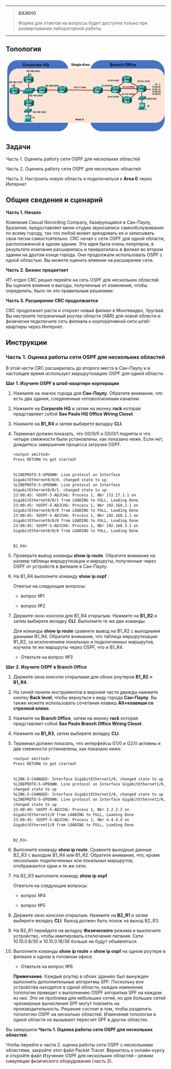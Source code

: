 
---

> **ВАЖНО**
> 
> Форма для ответов на вопросы будет доступна только при развертывании лабораторной работы 

---

## Топология

![](./assets/topology.png)

## Задачи

Часть 1. Оценить работу сети OSPF для нескольких областей

Часть 2. Оценить работу сети OSPF для нескольких областей

Часть 3. Настроить новую область и подключиться к **Area 0** через Интернет

## Общие сведения и сценарий

**Часть 1. Начало**

Компания Casual Recording Company, базирующаяся в Сан-Паулу, Бразилия, предоставляет мини-студии звукозаписи самообслуживания по всему городу, так что любой может арендовать ее и записывать свои песни самостоятельно. CRC начал с сети OSPF для одной области, расположенной в одном здании. Эта идея была очень популярна, в результате компания расширилась и превратилась в филиал во втором здании на другом конце города. Они продолжали использовать OSPF с одной областью. Вы можете оценить влияние на расширение сети.

**Часть 2. Бизнес процветает**

ИТ-отдел CRC решил перейти на сеть OSPF для нескольких областей. Вы оцените влияние и выгоды, полученные от изменения, чтобы определить, было ли это правильным решением.

**Часть 3. Расширение CRC продолжается**

CRC продолжает расти и откроет новый филиал в Монтевидео, Уругвай. Вы настроите пограничный роутер области (ABR) для новой области и физически подключите сеть филиала к корпоративной сети штаб-квартиры через Интернет.

## Инструкции

### Часть 1. Оценка работы сети OSPF для нескольких областей

В этой части CRC расширилась до второго места в Сан-Паулу и в настоящее время использует маршрутизацию OSPF для одной области.

**Шаг 1. Изучите OSPF в штаб-квартире корпорации**

1. Нажмите на значок города для **Сан-Паулу**. Обратите внимание, что есть два здания, соединенные оптоволоконным каналом.

2. Нажмите на **Corporate HQ** и затем на иконку **rack** которая представляет собой **Sao Paulo HQ Office Wiring Closet**.

3. Нажмите на **B1_R4** и затем выбирете вкладку **CLI**.

4. Терминал должен показать, что G0/0/0 и G0/0/1 подняты и что четыре смежности были установлены, как показано ниже. Если нет, дождитесь завершения процесса загрузки OSPF.

    ```
    <output omitted>
    Press RETURN to get started!


    %LINEPROTO-5-UPDOWN: Line protocol on Interface GigabitEthernet0/0/0, changed state to up
    %LINEPROTO-5-UPDOWN: Line protocol on Interface GigabitEthernet0/0/1, changed state to up
    23:00:45: %OSPF-5-ADJCHG: Process 1, Nbr 172.17.1.1 on GigabitEthernet0/0/1 from LOADING to FULL, Loading Done
    23:00:45: %OSPF-5-ADJCHG: Process 1, Nbr 192.168.2.1 on GigabitEthernet0/0/0 from LOADING to FULL, Loading Done
    23:00:45: %OSPF-5-ADJCHG: Process 1, Nbr 192.168.1.1 on GigabitEthernet0/0/0 from LOADING to FULL, Loading Done
    23:00:45: %OSPF-5-ADJCHG: Process 1, Nbr 192.168.3.1 on GigabitEthernet0/0/0 from LOADING to FULL, Loading Done


    B1_R4>
    ```

5. Проверьте вывод команды **show ip route**. Обратите внимание на размер таблицы маршрутизации и маршруты, полученные через OSPF от устройств в филиале в Сан-Паулу.

6. На B1_R4 выполните команду **show ip ospf** .

    Ответье на следующие вопросы:

    - вопрос №1

    - вопрос №2

7. Держите окно консоли для B1_R4 открытым. Нажмите на **B1_R2** и затем выбирете вкладку **CLI**. Выполните те же две команды.

    Для команды **show ip route** сравните вывод на B1_R2 с выходными данными B1_R4. Обратите внимание, что таблица маршрутизации B1_R2, за исключением локальных и подключенных маршрутов, изучила те же маршруты через OSPF, что и B1_R4.

    - Ответьте на вопрос №3

**Шаг 2. Изучите OSPF в Branch Office**

1. Держите окна консоли открытыми для обоих роутеров **B1_R2** и **B1_R4**.

2. На синей панели инструментов в верхней части дважды нажмите кнопку **Back level**, чтобы вернуться к виду города **Сан-Паулу**. Вы также можете использовать сочетания клавиш **Alt+клавиши со стрелкой влево**.

3. Нажмите на **Branch Office**, затем на иконку **rack** которая представляет собой **Sao Paulo Branch Office Wiring Closet**.

4. Нажмите на **B1_R3**, затем выбирете вкладку **CLI**.

5. Терминал должен показать, что интерфейсы G1/0 и G2/0 активны и две смежности установлены, как показано ниже.

    ```
    <output omitted>
    Press RETURN to get started!


    %LINK-5-CHANGED: Interface GigabitEthernet1/0, changed state to up
    %LINEPROTO-5-UPDOWN: Line protocol on Interface GigabitEthernet1/0, changed state to up
    %LINK-5-CHANGED: Interface GigabitEthernet2/0, changed state to up
    %LINEPROTO-5-UPDOWN: Line protocol on Interface GigabitEthernet2/0, changed state to up
    23:00:40: %OSPF-5-ADJCHG: Process 1, Nbr 2.2.2.2 on GigabitEthernet2/0 from LOADING to FULL, Loading Done
    23:00:45: %OSPF-5-ADJCHG: Process 1, Nbr 4.4.4.4 on GigabitEthernet1/0 from LOADING to FULL, Loading Done


    B2_R3>
    ```

6. Выполните команду **show ip route**. Сравните выходные данные B2_R3 с выходом B1_R4 или B1_R2. Обратите внимание, что, кроме нескольких подключенных или локальных маршрутов, отображаются одни и те же сети.

7. На B2_R3 выполните команду **show ip ospf**.

    Ответьте на следующие вопросы:

    - вопрос №4

    - вопрос №5

8. Держите окно консоли открытым. Нажмите на **B2_R1** и затем выбирете вкладку **CLI**. Выход должен быть похож на выход B2_R3.

9. На B2_R1 перейдите на вкладку **Физического** режима и выключите устройство, чтобы имитировать отключение питания. Сети 10.10.0.8/30 и 10.10.0.16/36 больше не будут объявляться.

10. Выполните команды **show ip route** и **show ip ospf** на одном роутере в филиале и одном в головном офисе.

    - Ответьте на вопрос №6

    **Примечание**. Каждый роутер в обоих зданиях был вынужден выполнять дополнительные алгоритмы SPF. Поскольку все устройства находятся в одной области, каждое изменение топологии приведет к выполнению OSPF алгоритма SPF на каждом из них. Это не проблема для небольших сетей, но для больших сетей чрезмерные вычисления SPF могут повлиять на производительность. Решение состоит в том, чтобы разделить топологию OSPF на несколько областей. Изменения топологии в одной области не вызывают пересчет SPF в других областях.

Вы завершили **Часть 1. Оценка работы сети OSPF для нескольких областей**.

Чтобы перейти к части 2. оценка работы сети OSPF с несколькими областями, закройте этот файл Packet Tracer. Вернитесь к онлайн-курсу и откройте файл Изучение OSPF для нескольких областей – режим симуляции физического оборудования (часть 2).

<!-- [Скачать файл Packet Tracer для локального запуска](./assets/2.7.3.1-lab.pka) -->

